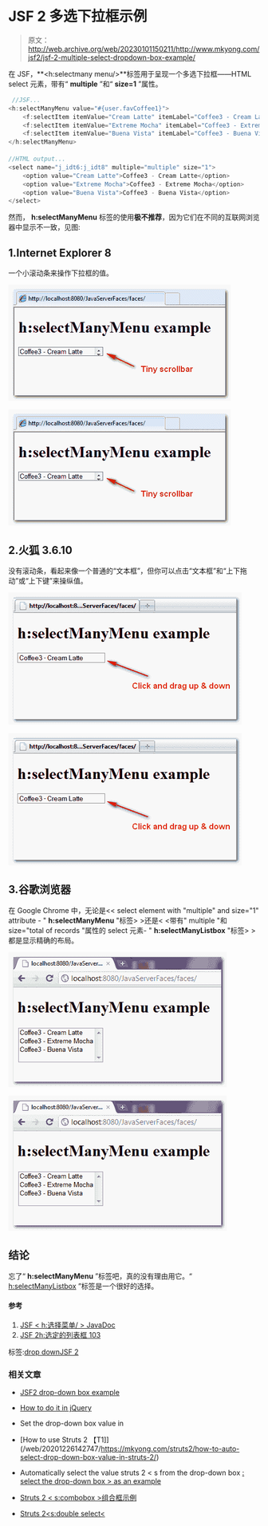# JSF 2 多选下拉框示例

> 原文：<http://web.archive.org/web/20230101150211/http://www.mkyong.com/jsf2/jsf-2-multiple-select-dropdown-box-example/>

在 JSF，**<h:selectmany menu/>**标签用于呈现一个多选下拉框——HTML select 元素，带有“ **multiple** ”和“ **size=1** ”属性。

```java
 //JSF...
<h:selectManyMenu value="#{user.favCoffee1}">
   	<f:selectItem itemValue="Cream Latte" itemLabel="Coffee3 - Cream Latte" />
   	<f:selectItem itemValue="Extreme Mocha" itemLabel="Coffee3 - Extreme Mocha" />
   	<f:selectItem itemValue="Buena Vista" itemLabel="Coffee3 - Buena Vista" />
</h:selectManyMenu>

//HTML output...
<select name="j_idt6:j_idt8" multiple="multiple" size="1">	
	<option value="Cream Latte">Coffee3 - Cream Latte</option>
	<option value="Extreme Mocha">Coffee3 - Extreme Mocha</option>
	<option value="Buena Vista">Coffee3 - Buena Vista</option>
</select> 
```

然而， **h:selectManyMenu** 标签的使用**极不推荐**，因为它们在不同的互联网浏览器中显示不一致，见图:

## 1.Internet Explorer 8

一个小滚动条来操作下拉框的值。

<noscript><img src="img/ad64063a3e76804dcc5ebce3b2fe3404.png" alt="jsf2-selectManyMenu-IE-example" title="jsf2-selectManyMenu-IE-example" width="446" height="233" data-original-src="http://web.archive.org/web/20201226142747im_/http://www.mkyong.com/wp-content/uploads/2010/10/jsf2-selectManyMenu-IE-example.png"/></noscript>

![jsf2-selectManyMenu-IE-example](img/f2b5d4e90db746c5266dc949bc896dc2.png "jsf2-selectManyMenu-IE-example")

## 2.火狐 3.6.10

没有滚动条，看起来像一个普通的“文本框”，但你可以点击“文本框”和“上下拖动”或“上下键”来操纵值。

<noscript><img src="img/a05b581e0dfbf27f6324e4623dbf4549.png" alt="jsf2-selectManyMenu-FireFox-example" title="jsf2-selectManyMenu-FireFox-example" width="468" height="265" data-original-src="http://web.archive.org/web/20201226142747im_/http://www.mkyong.com/wp-content/uploads/2010/10/jsf2-selectManyMenu-FireFox-example.png"/></noscript>

![jsf2-selectManyMenu-FireFox-example](img/20f171adf8e18fb19f6fed7fcade1324.png "jsf2-selectManyMenu-FireFox-example")

## 3.谷歌浏览器

在 Google Chrome 中，无论是<< select element with "multiple" and size="1" attribute - " **h:selectManyMenu** "标签> >还是< <带有" multiple "和 size="total of records "属性的 select 元素- " **h:selectManyListbox** "标签> >都是显示精确的布局。

<noscript><img src="img/5902144aab5183f29e2aa3ac5ba28f08.png" alt="jsf2-selectManyMenu-Chrome-example" title="jsf2-selectManyMenu-Chrome-example" width="438" height="271" data-original-src="http://web.archive.org/web/20201226142747im_/http://www.mkyong.com/wp-content/uploads/2010/10/jsf2-selectManyMenu-Chrome-example.png"/></noscript>

![jsf2-selectManyMenu-Chrome-example](img/2c8ebc83a95124d76f49531847af1ef7.png "jsf2-selectManyMenu-Chrome-example")

## 结论

忘了“ **h:selectManyMenu** ”标签吧，真的没有理由用它。“ [h:selectManyListbox](http://web.archive.org/web/20201226142747/http://www.mkyong.com/jsf2/jsf-2-multiple-select-listbox-example/) ”标签是一个很好的选择。

#### 参考

1.  [JSF < h:选择菜单/ > JavaDoc](http://web.archive.org/web/20201226142747/https://javaserverfaces.dev.java.net/nonav/docs/2.0/pdldocs/facelets/h/selectManyMenu.html)
2.  [JSF 2h:选定的列表框 103](http://web.archive.org/web/20201226142747/http://www.mkyong.com/jsf2/jsf-2-multiple-select-listbox-example/)

标签:[drop down](http://web.archive.org/web/20201226142747/https://mkyong.com/tag/dropdown/)[JSF 2](http://web.archive.org/web/20201226142747/https://mkyong.com/tag/jsf2/)<input type="hidden" id="mkyong-current-postId" value="7311">

### 相关文章

*   [JSF2 drop-down box example](/web/20201226142747/https://mkyong.com/jsf2/jsf-2-dropdown-box-example/)
*   [How to do it in jQuery](/web/20201226142747/https://mkyong.com/jquery/how-to-set-a-dropdown-box-value-in-jquery/)
*   Set the drop-down box value in

*   [How to use Struts 2 【T1]](/web/20201226142747/https://mkyong.com/struts2/how-to-auto-select-drop-down-box-value-in-struts-2/)
*   Automatically select the value struts 2 < s from the drop-down box [: select the drop-down box > as an example](/web/20201226142747/https://mkyong.com/struts2/struts-2-sselect-drop-down-box-example/)
*   [Struts 2 < s:combobox >组合框示例](/web/20201226142747/https://mkyong.com/struts2/struts-2-scombobox-combo-box-example/)
*   [Struts 2<s:double select<](/web/20201226142747/https://mkyong.com/struts2/struts-2-sdoubleselect-example/)